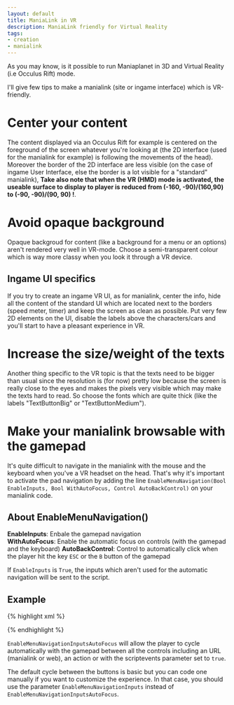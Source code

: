 ```yaml
---
layout: default
title: ManiaLink in VR
description: ManiaLink friendly for Virtual Reality
tags:
- creation
- manialink
---
```


As you may know, is it possible to run Maniaplanet in 3D and Virtual Reality (i.e Occulus Rift) mode.

I'll give few tips to make a manialink (site or ingame interface) which is VR-friendly.

# Center your content
The content displayed via an Occulus Rift for example is centered on the foreground of the screen whatever you're looking at (the 2D interface (used for the manialink for example) is following the movements of the head). Moreover the border of the 2D interface are less visible (on the case of ingame User Interface, else the border is a lot visible for a "standard" manialink), **Take also note that when the VR (HMD) mode is activated, the useable surface to display to player is reduced from (-160, -90)/(160,90) to (-90, -90)/(90, 90) !**.

# Avoid opaque background
Opaque backgroud for content (like a background for a menu or an options) aren't rendered very well in VR-mode. Choose a semi-transparent colour which is way more classy when you look it through a VR device.

## Ingame UI specifics
If you try to create an ingame VR UI, as for manialink, center the info, hide all the content of the standard UI which are located next to the borders (speed meter, timer) and keep the screen as clean as possible. Put very few 2D elements on the UI, disable the labels above the characters/cars and you'll start to have a pleasant experience in VR.

# Increase the size/weight of the texts
Another thing specific to the VR topic is that the texts need to be bigger than usual since the resolution is (for now) pretty low because the screen is really close to the eyes and makes the pixels very visible which may make the texts hard to read. So choose the fonts which are quite thick (like the labels "TextButtonBig" or "TextButtonMedium").

# Make your manialink browsable with the gamepad
It's quite difficult to navigate in the manialink with the mouse and the keyboard when you've a VR headset on the head. That's why it's important to activate the pad navigation by adding the line `EnableMenuNavigation(Bool EnableInputs, Bool WithAutoFocus, Control AutoBackControl)` on your manialink code.

## About EnableMenuNavigation()
**EnableInputs**: Enbale the gamepad navigation  
**WithAutoFocus**: Enable the automatic focus on controls (with the gamepad and the keyboard)
**AutoBackControl**: Control to automatically click when the player hit the key `ESC` or the `B` button of the gamepad  

If `EnableInputs` is `True`, the inputs which aren't used for the automatic navigation will be sent to the script.


## Example
{% highlight xml %}
<?xml version="1.0" encoding="utf-8" standalone="yes" ?>
<manialink version="2">
<!-- MyManialink code -->
<script><!--
   main()
   {
      declare CMlFrame    Frame_Resume    <=> (Page.MainFrame   .GetFirstChild("Frame_Resume")       as CMlFrame);
      declare CMlFrame    Frame_General    <=> (Page.MainFrame   .GetFirstChild("Frame_General")    as CMlFrame);
      declare CMlQuad    Button_Resume    <=> (Frame_Resume   .GetFirstChild("Button_Bg")       as CMlQuad);
      declare CMlLabel    Label_Resume    <=> (Frame_Resume   .GetFirstChild("Label_Text")       as CMlLabel);

      declare CMlFrame    Frame_Quit       <=> (Page.MainFrame   .GetFirstChild("Frame_Quit")       as CMlFrame);
      declare CMlQuad    Button_Quit    <=> (Frame_Quit      .GetFirstChild("Button_Bg")       as CMlQuad);
      declare CMlLabel    Label_Quit      <=> (Frame_Quit      .GetFirstChild("Label_Text")       as CMlLabel);

      Label_Resume   .Value    = "RESUME";
      Label_Quit      .Value    = "QUIT";

      declare netwrite Boolean Net_StartMenuOpen   for UI;
      declare         Boolean   Pre_StartMenuOpen;
      Net_StartMenuOpen = False;
      Pre_StartMenuOpen = True;
      declare LatestPressMenuButton = Now;
      EnableMenuNavigation(False, True, Button_Resume);

      while (True)
      {
         yield;
         LibManialink_AnimLoop();

         Net_StartMenuOpen = PageIsVisible;
         // log(Now^"> "^Net_MenuOpen);

         if(Pre_StartMenuOpen != Net_StartMenuOpen) {
            if(Net_StartMenuOpen) {
               LibManialink_SetTargetScale      (Frame_General, 0.8);
               LibManialink_PresetAnimInsert   (Frame_General, 0, 500, "ElasticOut");
               Audio.PlaySoundEvent(CAudioManager::ELibSound::ShowMenu, 0, -5.);
            } else {
               LibManialink_SetTargetScale      (Frame_General, 0.0);
               LibManialink_PresetAnimInsert   (Frame_General, 0, 500, "ElasticOut");
               // Audio.PlaySoundEvent(CAudioManager::ELibSound::HideMenu, 0, -5.);
            }
            Pre_StartMenuOpen = Net_StartMenuOpen;
         }

         foreach (Event in PendingEvents)
         {
            if (Event.Type == CMlEvent::Type::MouseClick)
            {
               if (Event.Control == Button_Resume) {
                  CloseInGameMenu(CMlScriptIngame::EInGameMenuResult::Resume);
               }
               if (Event.Control == Button_Quit) {
                  CloseInGameMenu(CMlScriptIngame::EInGameMenuResult::Quit);
               }
            } else if (Event.Type == CMlEvent::Type::MouseOver) {
               Audio.PlaySoundEvent(CAudioManager::ELibSound::Focus, 0, 3.);
            }
         }
      }
   }
--></script>

</manialink>
{% endhighlight %}

`EnableMenuNavigationInputsAutoFocus` will allow the player to cycle automatically with the gamepad between all the controls including an URL (manialink or web), an action or with the scriptevents parameter set to `true`.

The default cycle between the buttons is basic but you can code one manually if you want to customize the experience. In that case, you should use the parameter `EnableMenuNavigationInputs` instead of `EnableMenuNavigationInputsAutoFocus`.
